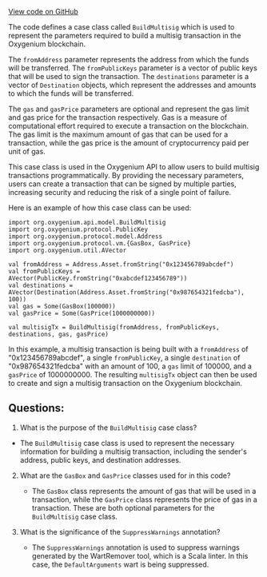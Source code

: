 [View code on GitHub](https://github.com/oxygenium/oxygenium/api/src/main/scala/org/oxygenium/api/model/BuildMultisig.scala)

The code defines a case class called `BuildMultisig` which is used to represent the parameters required to build a multisig transaction in the Oxygenium blockchain. 

The `fromAddress` parameter represents the address from which the funds will be transferred. The `fromPublicKeys` parameter is a vector of public keys that will be used to sign the transaction. The `destinations` parameter is a vector of `Destination` objects, which represent the addresses and amounts to which the funds will be transferred. 

The `gas` and `gasPrice` parameters are optional and represent the gas limit and gas price for the transaction respectively. Gas is a measure of computational effort required to execute a transaction on the blockchain. The gas limit is the maximum amount of gas that can be used for a transaction, while the gas price is the amount of cryptocurrency paid per unit of gas. 

This case class is used in the Oxygenium API to allow users to build multisig transactions programmatically. By providing the necessary parameters, users can create a transaction that can be signed by multiple parties, increasing security and reducing the risk of a single point of failure. 

Here is an example of how this case class can be used:

```
import org.oxygenium.api.model.BuildMultisig
import org.oxygenium.protocol.PublicKey
import org.oxygenium.protocol.model.Address
import org.oxygenium.protocol.vm.{GasBox, GasPrice}
import org.oxygenium.util.AVector

val fromAddress = Address.Asset.fromString("0x123456789abcdef")
val fromPublicKeys = AVector(PublicKey.fromString("0xabcdef123456789"))
val destinations = AVector(Destination(Address.Asset.fromString("0x987654321fedcba"), 100))
val gas = Some(GasBox(100000))
val gasPrice = Some(GasPrice(1000000000))

val multisigTx = BuildMultisig(fromAddress, fromPublicKeys, destinations, gas, gasPrice)
```

In this example, a multisig transaction is being built with a `fromAddress` of "0x123456789abcdef", a single `fromPublicKey`, a single `destination` of "0x987654321fedcba" with an amount of 100, a `gas` limit of 100000, and a `gasPrice` of 1000000000. The resulting `multisigTx` object can then be used to create and sign a multisig transaction on the Oxygenium blockchain.
## Questions: 
 1. What is the purpose of the `BuildMultisig` case class?
   - The `BuildMultisig` case class is used to represent the necessary information for building a multisig transaction, including the sender's address, public keys, and destination addresses.

2. What are the `GasBox` and `GasPrice` classes used for in this code?
   - The `GasBox` class represents the amount of gas that will be used in a transaction, while the `GasPrice` class represents the price of gas in a transaction. These are both optional parameters for the `BuildMultisig` case class.

3. What is the significance of the `SuppressWarnings` annotation?
   - The `SuppressWarnings` annotation is used to suppress warnings generated by the WartRemover tool, which is a Scala linter. In this case, the `DefaultArguments` wart is being suppressed.